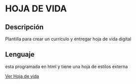 # HOJA DE VIDA
## Descripción

Plantilla para crear un currículo y entregar hoja de vida digital

## Lenguaje
esta programada en html y tiene una hoja de estilos externa

[Ver Hoja de vida](https://manudavril31.github.io/pruebaGIt_57/)